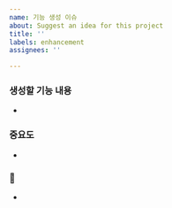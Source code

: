 ```yaml
---
name: 기능 생성 이슈
about: Suggest an idea for this project
title: ''
labels: enhancement
assignees: ''

---
```


### 생성할 기능 내용
-

### 중요도
-

### 🎸
-
